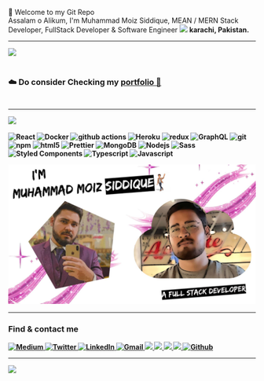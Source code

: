 
<p>👦 Welcome to my Git Repo </br> Assalam o Alikum, I'm Muhammad Moiz Siddique, MEAN / MERN Stack Developer, FullStack Developer & Software Engineer <img src="https://image.freepik.com/free-photo/flag-pakistan_1401-192.jpg" width="13"/> <b>karachi, Pakistan.</br>
 <hr></hr>
<a href="https://www.holopin.io/@muhammadmoizsiddique">
  <img src="https://holopin.io/api/user/board?user=muhammadsheroz" />
</a>
<h1></h1>
<h3>☁️ Do consider Checking my <a href="https://muhammadsheroz.vercel.app/" target="_blank">portfolio 🔗</a> </h3>

<h1></h1>
<hr></hr>
<a
  title="Like Sharoz's work? Buy him a coffee"
  class="bmac"
  href="https://www.buymeacoffee.com/muhammadmoj">
<img src="https://img.buymeacoffee.com/button-api/?text=Buy me a coffee&emoji=&slug=muhd.ahsanayaz&button_colour=BD5FFF&font_colour=ffffff&font_family=Comic&outline_colour=000000&coffee_colour=FFDD00" />
</a>
<p>
  <img alt="React" src="https://img.shields.io/badge/-React-45b8d8?style=flat-square&logo=react&logoColor=white" />
  <img alt="Docker" src="https://img.shields.io/badge/-Docker-46a2f1?style=flat-square&logo=docker&logoColor=white" />
  <img alt="github actions" src="https://img.shields.io/badge/-Github_Actions-2088FF?style=flat-square&logo=github-actions&logoColor=white" />
  <img alt="Heroku" src="https://img.shields.io/badge/-Heroku-430098?style=flat-square&logo=heroku&logoColor=white" />
  <img alt="redux" src="https://img.shields.io/badge/-Redux-764ABC?style=flat-square&logo=redux&logoColor=white" />
  <img alt="GraphQL" src="https://img.shields.io/badge/-GraphQL-E10098?style=flat-square&logo=graphql&logoColor=white" />
  <img alt="git" src="https://img.shields.io/badge/-Git-F05032?style=flat-square&logo=git&logoColor=white" />
  <img alt="npm" src="https://img.shields.io/badge/-NPM-CB3837?style=flat-square&logo=npm&logoColor=white" />
  <img alt="html5" src="https://img.shields.io/badge/-HTML5-E34F26?style=flat-square&logo=html5&logoColor=white" />
  <img alt="Prettier" src="https://img.shields.io/badge/-Prettier-F7B93E?style=flat-square&logo=prettier&logoColor=white" />
  <img alt="MongoDB" src="https://img.shields.io/badge/-MongoDB-13aa52?style=flat-square&logo=mongodb&logoColor=white" />
  <img alt="Nodejs" src="https://img.shields.io/badge/-Nodejs-43853d?style=flat-square&logo=Node.js&logoColor=white" />
  <img alt="Sass" src="https://img.shields.io/badge/-Sass-CC6699?style=flat-square&logo=sass&logoColor=white" />
  <img alt="Styled Components" src="https://img.shields.io/badge/-Styled_Components-db7092?style=flat-square&logo=styled-components&logoColor=white" />
  <img alt="Typescript" src="https://img.shields.io/badge/-TypeScript-F05032?style=flat-square&logo=typescript&logoColor=white&color=007ACC" />
  <img alt="Javascript" src="https://img.shields.io/badge/-Javascript-F05032?style=flat-square&logo=javascript&logoColor=white&color=f7df1e" />
</p>
<img src="https://github.com/MuhammadMoiz200099/MuhammadMoiz200099/blob/main/statics/immoiz.jpg"/>
 <hr></hr>
<h3>Find & contact me</h3>
<p>
  <a href="https://medium.com/@muhammadmoiz0087" target="_blank">
    <img alt="Medium" src="https://img.shields.io/badge/medium-%2312100E.svg?&style=for-the-badge&logo=medium&logoColor=white" />
  </a> 
  <a href="https://twitter.com/muhammadmoizsi1" target="_blank">
    <img alt="Twitter" src="https://img.shields.io/badge/twitter-%231DA1F2.svg?&style=for-the-badge&logo=twitter&logoColor=white" />
  </a> 
  <a href="https://www.linkedin.com/in/muhammad-moiz-siddique-b09261252/">
    <img alt="LinkedIn" src="https://img.shields.io/badge/linkedin%20-%230077B5.svg?&style=for-the-badge&logo=linkedin&logoColor=white" target="_blank">
  </a> 
  <a href="mailto:muhammadmoiz0087@gmail.com">
    <img alt="Gmail" src="https://img.shields.io/badge/Gmail-D14836?style=for-the-badge&logo=gmail&logoColor=white" />
  </a> 
  <a href="https://www.facebook.com/profile.php?id=100006299895814">
    <img src="https://img.shields.io/badge/Facebook-1877F2?style=for-the-badge&logo=facebook&logoColor=white" />
  </a> 
  <a href="https://www.instagram.com/muhammadmoizsiddique/">
    <img src="https://img.shields.io/badge/Instagram-E4405F?style=for-the-badge&logo=Instagram&logoColor=white" />
  </a> 
  <a href="https://www.snapchat.com/add/muhammadmoizs">
    <img src="https://img.shields.io/badge/SnapChat-FFFC00?style=for-the-badge&logo=snapchat&logoColor=white" />
  </a> 
  <a href="https://wa.me/message/WGT6L35GCOA5M1">
    <img src="https://img.shields.io/badge/WhatsApp-25D366?style=for-the-badge&logo=whatsapp&logoColor=white" />
  </a>
  <a href="https://github.com/MuhammadMoiz200099" target="_blank">
    <img alt="Github" src="https://img.shields.io/badge/GitHub-%2312100E.svg?&style=for-the-badge&logo=Github&logoColor=white" />
  </a>
</p>
 <hr></hr>
<a href="https://visitcount.itsvg.in">
  <img src="https://visitcount.itsvg.in/api?id=sharozraees802&label=Profile%20Views&pretty=false" />
</a>
